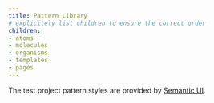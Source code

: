 ```yaml
---
title: Pattern Library
# explicitely list children to ensure the correct order
children:
- atoms
- molecules
- organisms
- templates
- pages
---
```

The test project pattern styles are provided by [Semantic UI](https://semantic-ui.com/collections/form.html).

